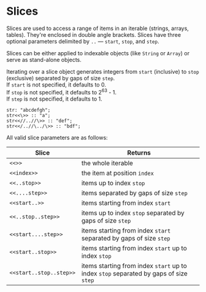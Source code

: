 # Slices

Slices are used to access a range of items in an iterable (strings, arrays, tables).
They're enclosed in double angle brackets.
Slices have three optional parameters delimited by `..` — `start`, `stop`, and `step`.

Slices can be either applied to indexable objects (like `String` or `Array`) or serve as stand-alone objects.

Iterating over a slice object generates integers from `start` (inclusive) to `stop` (exclusive) separated by gaps of size `step`.  
If `start` is not specified, it defaults to 0.  
If `stop` is not specified, it defaults to 2<sup>63</sup> - 1.  
If `step` is not specified, it defaults to 1. 

```sm
str: "abcdefgh";
str<<\>> :: "a";
str<<//..//\>> :: "def";
str<</..//\../\>> :: "bdf";
```

All valid slice parameters are as follows:

Slice                   | Returns
---                     | ---
`<<>>`                  | the whole iterable
`<<index>>`             | the item at position `index`
`<<..stop>>`            | items up to index `stop`
`<<....step>>`          | items separated by gaps of size `step`
`<<start..>>`           | items starting from index `start`
`<<..stop..step>>`      | items up to index `stop` separated by gaps of size `step`
`<<start....step>>`     | items starting from index `start` separated by gaps of size `step`
`<<start..stop>>`       | items starting from index `start` up to index `stop`
`<<start..stop..step>>` | items starting from index `start` up to index `stop` separated by gaps of size `step`
